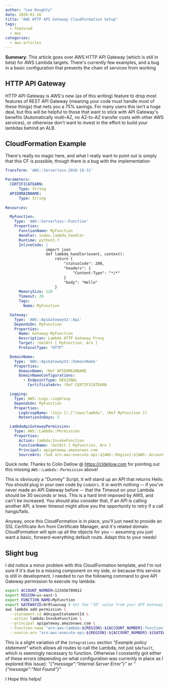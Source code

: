 ```yaml
---
author: "Lee Doughty"
date: 2020-01-26
title: "AWS HTTP API Gateway CloudFormation Setup"
tags:
  - featured
  - aws
categories:
  - aws-articles
---
```


**Summary**: This article goes over AWS HTTP API Gateway (which is still in beta) for AWS Lambda targets. There's currently few examples, and a bug in a basic configuration that prevents the chain of services from working

<!--more-->

## HTTP API Gateway

HTTP API Gateway is AWS's new (as of this writing) feature to drop most features of REST API Gateway (meaning your code must handle most of these things) that nets you a 75% savings. For many users this isn't a huge deal, but this will be helpful to those that want to stick with API Gateway's benefits (Automatically multi-AZ, no AZ-to-AZ transfer costs with other AWS services), or otherwise don't want to invest in the effort to build your lambdas behind an ALB.

## CloudFormation Example

There's really no magic here, and what I really want to point out is simply that this CF is possible, though there is a bug with the implementation

```yaml
Transform: 'AWS::Serverless-2016-10-31'

Parameters: 
  CERTIFICATEARN:
      Type: String
  APIDOMAINNAME:
      Type: String
  
Resources:

  MyFunction:
    Type: 'AWS::Serverless::Function'
    Properties:
      FunctionName: MyFunction
      Handler: index.lambda_handler
      Runtime: python3.7
      InlineCode: |
                  import json
                  def lambda_handler(event, context):
                      return {
                          "statusCode": 200,
                          "headers": {
                              "Content-Type": "*/*"
                          }
                          "body": "Hello"
                      }
      MemorySize: 128
      Timeout: 29
      Tags:
        Name: MyFunction

  Gateway:
    Type: 'AWS::ApiGatewayV2::Api'
    DependsOn: MyFunction
    Properties:
      Name: Gateway-MyFunction
      Description: Lambda HTTP Gateway Proxy
      Target: !GetAtt [ MyFunction, Arn ]
      ProtocolType: "HTTP"

  DomainName:
    Type: 'AWS::ApiGatewayV2::DomainName'
    Properties:
      DomainName: !Ref APIDOMAINNAME
      DomainNameConfigurations:
        - EndpointType: REGIONAL
          CertificateArn: !Ref CERTIFICATEARN

  Logging:
    Type: AWS::Logs::LogGroup
    DependsOn: MyFunction
    Properties: 
      LogGroupName: !Join [/,["/aws/lambda", !Ref MyFunction ]]
      RetentionInDays: 5

  LambdaApiGatewayPermission:
    Type: AWS::Lambda::Permission
    Properties:
      Action: lambda:InvokeFunction
      FunctionName: !GetAtt [ MyFunction, Arn ]
      Principal: apigateway.amazonaws.com
      SourceArn: !Sub arn:aws:execute-api:${AWS::Region}:${AWS::AccountId}:${Gateway}/*
```

Quick note: Thanks to Colin Dellow @ https://cldellow.com for pointing out this missing `AWS::Lambda::Permission` above!

This is obviously a "Dummy" Script, it will stand up an API that returns Hello. You should plug in your own code by `CodeUri`. It _is_ worth nothing -- if you've never made an API Gateway before -- that the Timeout on your Lambda should be 30 seconds or less. This is a hard limit imposed by AWS, and can't be increased. You should also consider that, if an API is calling another API, a lower timeout might allow you the opportunity to retry if a call hangs/fails.

Anyway, once this CloudFormation is in place, you'll just need to provide an SSL Certificate Arn from Certificate Manager, and it's related domain. CloudFormation will spin up all the objects for you -- assuming you just want a basic, forward-everything default route. Adapt this to your needs!

## Slight bug

I did notice a minor problem with this CloudFormation template, and I'm not sure if it's due to a missing component on my side, or because this service is still in development. I needed to run the following command to give API Gateway permission to execute my lambda:

```sh
export ACCOUNT_NUMBER=123456789012
export REGION=us-east-1
export FUNCTION_NAME=MyFunction
export GATEWAYID=8r9luwzuag # Get the "ID" value from your API Gateway API Listing page
aws lambda add-permission \
  --statement-id AUniqueStatementId \
  --action lambda:InvokeFunction \
  --principal apigateway.amazonaws.com \
  --function-name "arn:aws:lambda:${REGION}:${ACCOUNT_NUMBER}:function:${FUNCTION_NAME}" \
  --source-arn "arn:aws:execute-api:${REGION}:${ACCOUNT_NUMBER}:${GATEWAYID}/*"
```

This is a slight variation of the `Integrations` section _"Example policy statement"_ which allows all routes to call the Lambda, not just `$default`, which is seemingly necessary to function. Otherwise I constantly got either of these errors (depending on what configuration was currently in place as I explored this issue): _"{"message":"Internal Server Error"}"_ or _"{"message":"Not Found"}"_

I Hope this helps!
